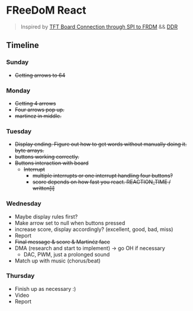 # FReeDoM React

> Inspired by [TFT Board Connection through SPI to FRDM](https://confluence.cornell.edu/pages/viewpage.action?pageId=357447003) && [DDR](https://www.youtube.com/watch?v=sv7gxqEhcBo)

## Timeline

### Sunday
- ~~Getting arrows to 64~~

### Monday
- ~~Getting 4 arrows~~
- ~~Four arrows pop up.~~
- ~~martinez in middle.~~

### Tuesday
- ~~Display ending. Figure out how to get words without manually doing it. byte arrays.~~
- ~~buttons working correctly.~~
- ~~Buttons interaction with board~~
	- ~~Interrupt~~
		- ~~multiple interrupts or one interrupt handling four buttons?~~
		- ~~score depends on how fast you react.  REACTION_TIME / written\[i\]~~

### Wednesday
- Maybe display rules first? 
- Make arrow set to null when buttons pressed
- increase score, display accordingly? (excellent, good, bad, miss)
- Report
- ~~Final message & score & Martinéz face~~
- DMA (research and start to implement) -> go OH if necessary
	- DAC, PWM, just a prolonged sound
- Match up with music (chorus/beat)

### Thursday
- Finish up as necessary :)
- Video
- Report
